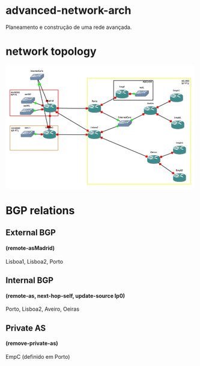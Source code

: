 # advanced-network-arch
Planeamento e construção de uma rede avançada.

# network topology
![topology](topology.png)

# BGP relations
## External BGP
#### (remote-asMadrid)
Lisboa1, Lisboa2, Porto

## Internal BGP
#### (remote-as, next-hop-self, update-source lp0)
Porto, Lisboa2, Aveiro, Oeiras

## Private AS
#### (remove-private-as)
EmpC (definido em Porto)


